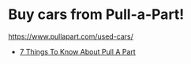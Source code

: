 # Buy cars from Pull-a-Part!
https://www.pullapart.com/used-cars/

- [7 Things To Know About Pull A Part](https://youtu.be/kaSGW_iuFCM)
